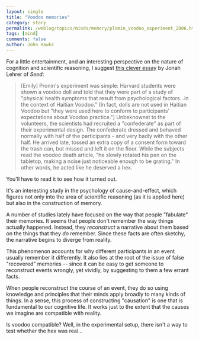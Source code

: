 ```yaml
---
layout: single 
title: "Voodoo memories" 
category: story
permalink: /weblog/topics/minds/memory/plomin_voodoo_experiment_2006.html
tags: [mind] 
comments: false 
author: John Hawks 
---
```



<p>
For a little entertainment, and an interesting perspective on the nature of cognition and scientific reasoning, I suggest <a href="http://scienceblogs.com/cortex/2006/09/voodoo_religion_and_faulty_cau.php">this clever essay</a> by Jonah Lehrer of <i>Seed</i>: 
</p>

<blockquote>[Emily] Pronin's experiment was simple: Harvard students were shown a voodoo doll and told that they were part of a study of "physical health symptoms that result from psychological factors...in the context of Haitian Voodoo." (In fact, dolls are not used in Haitian Voodoo but "they were used here to conform to participants' expectations about Voodoo practice.") Unbeknownst to the volunteers, the scientists had recruited a "confederate" as part of their experimental design. The confederate dressed and behaved normally with half of the participants - and very badly with the other half. He arrived late, tossed an extra copy of a consent form toward the trash can, but missed and left it on the floor. While the subjects read the voodoo death article, "he slowly rotated his pen on the tabletop, making a noise just noticeable enough to be grating." In other words, he acted like he deserved a hex.</blockquote>

<p>
You'll have to read it to see how it turned out. 
</p>

<p>
It's an interesting study in the psychology of cause-and-effect, which figures not only into the area of scientific reasoning (as it is applied here) but also in the construction of memory. 
</p>

<p>
A number of studies lately have focused on the way that people "fabulate" their memories. It seems that people don't remember the way things actually happened. Instead, they <i>reconstruct</i> a narrative about them based on the things that they <i>do</i> remember. Since these facts are often sketchy, the narrative begins to diverge from reality. 
</p>

<p>
This phenomenon accounts for why different participants in an event usually remember it differently. It also lies at the root of the issue of false "recovered" memories -- since it can be easy to get someone to reconstruct events wrongly, yet vividly, by suggesting to them a few errant facts. 
</p>

<p>
When people reconstruct the course of an event, they do so using knowledge and principles that their minds apply broadly to many kinds of things. In a sense, this process of constructing "causation" is one that is fundamental to our cognitive life. It works just to the extent that the causes we imagine are compatible with reality. 
</p>

<p>
Is voodoo compatible? Well, in the experimental setup, there isn't a way to test whether the hex was real...
</p>

